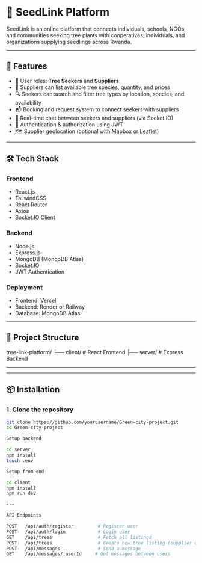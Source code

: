 # 🌱 SeedLink Platform

SeedLink is an online platform that connects individuals, schools, NGOs, and communities seeking tree plants with cooperatives, individuals, and organizations supplying seedlings across Rwanda.

---

## 🚀 Features

- 👥 User roles: **Tree Seekers** and **Suppliers**
- 🌳 Suppliers can list available tree species, quantity, and prices
- 🔍 Seekers can search and filter tree types by location, species, and availability
- 📬 Booking and request system to connect seekers with suppliers
- 💬 Real-time chat between seekers and suppliers (via Socket.IO)
- 🔐 Authentication & authorization using JWT
- 🗺️ Supplier geolocation (optional with Mapbox or Leaflet)

---

## 🛠️ Tech Stack

### Frontend
- React.js
- TailwindCSS
- React Router
- Axios
- Socket.IO Client

### Backend
- Node.js
- Express.js
- MongoDB (MongoDB Atlas)
- Socket.IO
- JWT Authentication

### Deployment
- Frontend: Vercel
- Backend: Render or Railway
- Database: MongoDB Atlas

---

## 📁 Project Structure

tree-link-platform/
├── client/ # React Frontend
├── server/ # Express Backend

---


---

## 📦 Installation

### 1. Clone the repository

```bash
git clone https://github.com/yourusername/Green-city-project.git
cd Green-city-project

Setup backend

cd server
npm install
touch .env

Setup from end

cd client
npm install
npm run dev

---

API Endpoints

POST   /api/auth/register         # Register user
POST   /api/auth/login            # Login user
GET    /api/trees                 # Fetch all listings
POST   /api/trees                 # Create new tree listing (supplier only)
POST   /api/messages              # Send a message
GET    /api/messages/:userId     # Get messages between users
